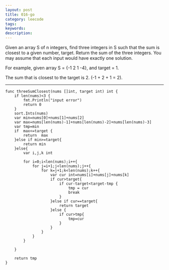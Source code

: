 ```yaml
---
layout: post
title: 016-go
category: leecode
tags: 
keywords: 
description: 
---
```


Given an array S of n integers, find three integers in S such that the sum is closest to a given number, target.  Return the sum of the three integers. You may assume that each input would have exactly one solution.

For example, given array S = {-1 2 1 -4}, and target = 1.

The sum that is closest to the target is 2. (-1 + 2 + 1 = 2).

----------

    func threeSumClosest(nums []int, target int) int {
    	if len(nums)<3 {
    		fmt.Println("input error")
    		return 0
    	}
    	sort.Ints(nums)
    	var min=nums[0]+nums[1]+nums[2]
    	var max=nums[len(nums)-1]+nums[len(nums)-2]+nums[len(nums)-3]
    	var tmp=min
    	if  max<=target	{
    		return  max
    	}else if min>=target{
    		return min
    	}else{
    		var i,j,k int
    		
    		for i=0;i<len(nums);i++{
    			for j=i+1;j<len(nums);j++{
    				for k=j+1;k<len(nums);k++{
    					var cur int=nums[i]+nums[j]+nums[k]
    					if cur>target{
    						if cur-target<target-tmp {
    							tmp = cur
    							break
    						}
    					}else if cur==target{
    						return target
    					}else {
    						if cur>tmp{
    							tmp=cur
    						}
    					}
    				}
    			}
    		}
    
    	}
    
    	return tmp
    }